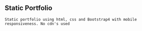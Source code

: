 ## Static Portfolio
`Static portfolio using html, css and Bootstrap4 with mobile responsiveness. No cdn's used`